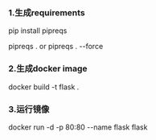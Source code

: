 ### **1.生成requirements**

pip install pipreqs

pipreqs .  or  pipreqs . --force


### **2.生成docker image**
docker build -t flask .


### **3.运行镜像**
docker run -d -p 80:80 --name flask flask 